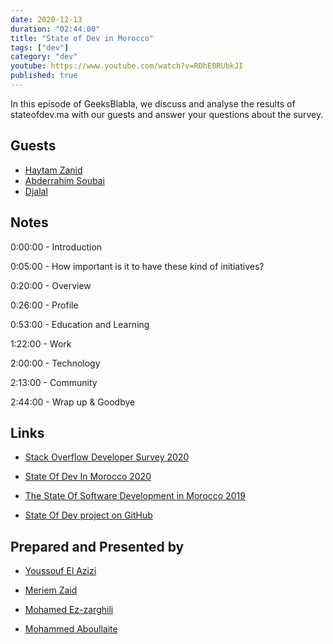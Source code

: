 ```yaml
---
date: 2020-12-13
duration: "02:44:00"
title: "State of Dev in Morocco"
tags: ["dev"]
category: "dev"
youtube: https://www.youtube.com/watch?v=RDhE0RUbkJI
published: true
---
```


In this episode of GeeksBlabla, we discuss and analyse the results of stateofdev.ma with our guests and answer your questions about the survey.

## Guests

- [Haytam Zanid](https://www.facebook.com/hayapoz)
- [Abderrahim Soubai](https://www.facebook.com/zizwar0nline)
- [Djalal](https://twitter.com/enlamp)

## Notes

0:00:00 - Introduction

0:05:00 - How important is it to have these kind of initiatives?

0:20:00 - Overview

0:26:00 - Profile

0:53:00 - Education and Learning

1:22:00 - Work

2:00:00 - Technology

2:13:00 - Community

2:44:00 - Wrap up & Goodbye

## Links

- [Stack Overflow Developer Survey 2020](https://insights.stackoverflow.com/survey/2020)

- [State Of Dev In Morocco 2020](https://stateofdev.ma/)

- [The State Of Software Development in Morocco 2019](https://medium.com/@medyo80/the-state-of-software-development-in-morocco-survey-results-2019-1196dc5bffbe)

- [State Of Dev project on GitHub](https://github.com/DevC-Casa/stateofdev.ma)

## Prepared and Presented by

- [Youssouf El Azizi](https://elazizi.com/)

- [Meriem Zaid](https://www.facebook.com/MeriemZaid)

- [Mohamed Ez-zarghili](https://www.facebook.com/mohamed.ezzarghili)

- [Mohammed Aboullaite](https://aboullaite.me)
